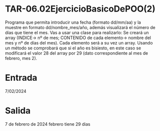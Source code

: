 # TAR-06.02EjercicioBasicoDePOO(2)
 Programa que permita introducir una fecha (formato dd/mm/aa) y la muestre en formato dd/nombre_mes/año, además visualizará el número de días que tiene el mes.  Vas a usar una clase para realizarlo:      Se creará un array (INDICE-> nº de mes; CONTENIDO de cada elemento-> nombre del mes y nº de días del mes). Cada elemento será a su vez un array.     Usando un  método se comprobará que si el año es bisiesto, en este caso se modificará el valor 28 del array por 29 (dato correspondiente al mes de febrero, mes 2).

 # Entrada 
 7/02/2024

 # Salida
 7 de febrero de 2024
 febrero tiene 29 dias
